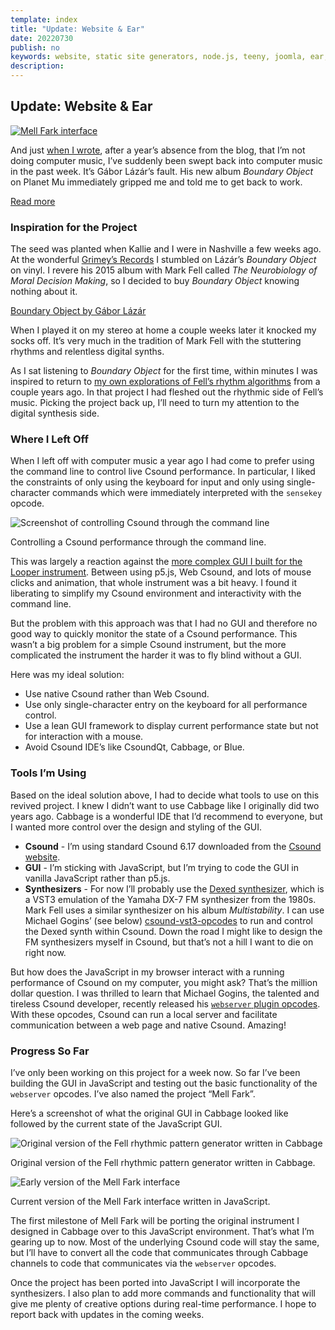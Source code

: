 ```yaml
---
template: index
title: "Update: Website & Ear"
date: 20220730
publish: no
keywords: website, static site generators, node.js, teeny, joomla, ear, tympanoplasty, surgery, mayo clinic
description: 
---
```

## Update: Website & Ear

[![Mell Fark interface](images/images/mell_fark_excerpt.png)](blog/project-mell-fark-part-one)

And just [when I wrote](blog/update-the-past-year), after a year’s absence from the blog, that I’m not doing computer music, I’ve suddenly been swept back into computer music in the past week. It’s Gábor Lázár’s fault. His new album _Boundary Object_ on Planet Mu immediately gripped me and told me to get back to work.

<a class="readmore" href="">Read more</a>

### Inspiration for the Project

The seed was planted when Kallie and I were in Nashville a few weeks ago. At the wonderful [Grimey’s Records](https://www.grimeys.com/) I stumbled on Lázár’s _Boundary Object_ on vinyl. I revere his 2015 album with Mark Fell called _The Neurobiology of Moral Decision Making_, so I decided to buy _Boundary Object_ knowing nothing about it.

<a href="https://gaborlazar.bandcamp.com/album/boundary-object">Boundary Object by Gábor Lázár</a>

When I played it on my stereo at home a couple weeks later it knocked my socks off. It’s very much in the tradition of Mark Fell with the stuttering rhythms and relentless digital synths.

As I sat listening to _Boundary Object_ for the first time, within minutes I was inspired to return to [my own explorations of Fell’s rhythm algorithms](blog/study-mark-fell-rhythms) from a couple years ago. In that project I had fleshed out the rhythmic side of Fell’s music. Picking the project back up, I’ll need to turn my attention to the digital synthesis side.

### Where I Left Off

When I left off with computer music a year ago I had come to prefer using the command line to control live Csound performance. In particular, I liked the constraints of only using the keyboard for input and only using single-character commands which were immediately interpreted with the `sensekey` opcode.

![Screenshot of controlling Csound through the command line](images/images/buffer_command_line.png)

Controlling a Csound performance through the command line.

This was largely a reaction against the [more complex GUI I built for the Looper instrument](blog/project-looper). Between using p5.js, Web Csound, and lots of mouse clicks and animation, that whole instrument was a bit heavy. I found it liberating to simplify my Csound environment and interactivity with the command line.

But the problem with this approach was that I had no GUI and therefore no good way to quickly monitor the state of a Csound performance. This wasn’t a big problem for a simple Csound instrument, but the more complicated the instrument the harder it was to fly blind without a GUI.

Here was my ideal solution:

*   Use native Csound rather than Web Csound.
*   Use only single-character entry on the keyboard for all performance control.
*   Use a lean GUI framework to display current performance state but not for interaction with a mouse.
*   Avoid Csound IDE’s like CsoundQt, Cabbage, or Blue.

### Tools I’m Using

Based on the ideal solution above, I had to decide what tools to use on this revived project. I knew I didn’t want to use Cabbage like I originally did two years ago. Cabbage is a wonderful IDE that I’d recommend to everyone, but I wanted more control over the design and styling of the GUI.

*   **Csound** - I’m using standard Csound 6.17 downloaded from the [Csound website](https://csound.com/download.html).
*   **GUI** - I’m sticking with JavaScript, but I’m trying to code the GUI in vanilla JavaScript rather than p5.js.
*   **Synthesizers** - For now I’ll probably use the [Dexed synthesizer](https://asb2m10.github.io/dexed/), which is a VST3 emulation of the Yamaha DX-7 FM synthesizer from the 1980s. Mark Fell uses a similar synthesizer on his album _Multistability_. I can use Michael Gogins’ (see below) [csound-vst3-opcodes](https://github.com/gogins/csound-vst3-opcodes) to run and control the Dexed synth within Csound. Down the road I might like to design the FM synthesizers myself in Csound, but that’s not a hill I want to die on right now.

But how does the JavaScript in my browser interact with a running performance of Csound on my computer, you might ask? That’s the million dollar question. I was thrilled to learn that Michael Gogins, the talented and tireless Csound developer, recently released his [`webserver` plugin opcodes](https://github.com/gogins/csound-webserver-opcodes). With these opcodes, Csound can run a local server and facilitate communication between a web page and native Csound. Amazing!

### Progress So Far

I’ve only been working on this project for a week now. So far I’ve been building the GUI in JavaScript and testing out the basic functionality of the `webserver` opcodes. I’ve also named the project “Mell Fark”.

Here’s a screenshot of what the original GUI in Cabbage looked like followed by the current state of the JavaScript GUI.

![Original version of the Fell rhythmic pattern generator written in Cabbage](images/images/fell_rhythmic_pattern_generator.png)

Original version of the Fell rhythmic pattern generator written in Cabbage.

![Early version of the Mell Fark interface](images/images/mell_fark.png)

Current version of the Mell Fark interface written in JavaScript.

The first milestone of Mell Fark will be porting the original instrument I designed in Cabbage over to this JavaScript environment. That’s what I’m gearing up to now. Most of the underlying Csound code will stay the same, but I’ll have to convert all the code that communicates through Cabbage channels to code that communicates via the `webserver` opcodes.

Once the project has been ported into JavaScript I will incorporate the synthesizers. I also plan to add more commands and functionality that will give me plenty of creative options during real-time performance. I hope to report back with updates in the coming weeks.
